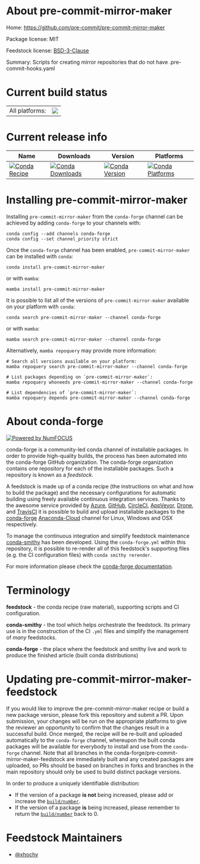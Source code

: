 About pre-commit-mirror-maker
=============================

Home: https://github.com/pre-commit/pre-commit-mirror-maker

Package license: MIT

Feedstock license: [BSD-3-Clause](https://github.com/conda-forge/pre-commit-mirror-maker-feedstock/blob/master/LICENSE.txt)

Summary: Scripts for creating mirror repositories that do not have .pre-commit-hooks.yaml

Current build status
====================


<table><tr><td>All platforms:</td>
    <td>
      <a href="https://dev.azure.com/conda-forge/feedstock-builds/_build/latest?definitionId=9014&branchName=master">
        <img src="https://dev.azure.com/conda-forge/feedstock-builds/_apis/build/status/pre-commit-mirror-maker-feedstock?branchName=master">
      </a>
    </td>
  </tr>
</table>

Current release info
====================

| Name | Downloads | Version | Platforms |
| --- | --- | --- | --- |
| [![Conda Recipe](https://img.shields.io/badge/recipe-pre--commit--mirror--maker-green.svg)](https://anaconda.org/conda-forge/pre-commit-mirror-maker) | [![Conda Downloads](https://img.shields.io/conda/dn/conda-forge/pre-commit-mirror-maker.svg)](https://anaconda.org/conda-forge/pre-commit-mirror-maker) | [![Conda Version](https://img.shields.io/conda/vn/conda-forge/pre-commit-mirror-maker.svg)](https://anaconda.org/conda-forge/pre-commit-mirror-maker) | [![Conda Platforms](https://img.shields.io/conda/pn/conda-forge/pre-commit-mirror-maker.svg)](https://anaconda.org/conda-forge/pre-commit-mirror-maker) |

Installing pre-commit-mirror-maker
==================================

Installing `pre-commit-mirror-maker` from the `conda-forge` channel can be achieved by adding `conda-forge` to your channels with:

```
conda config --add channels conda-forge
conda config --set channel_priority strict
```

Once the `conda-forge` channel has been enabled, `pre-commit-mirror-maker` can be installed with `conda`:

```
conda install pre-commit-mirror-maker
```

or with `mamba`:

```
mamba install pre-commit-mirror-maker
```

It is possible to list all of the versions of `pre-commit-mirror-maker` available on your platform with `conda`:

```
conda search pre-commit-mirror-maker --channel conda-forge
```

or with `mamba`:

```
mamba search pre-commit-mirror-maker --channel conda-forge
```

Alternatively, `mamba repoquery` may provide more information:

```
# Search all versions available on your platform:
mamba repoquery search pre-commit-mirror-maker --channel conda-forge

# List packages depending on `pre-commit-mirror-maker`:
mamba repoquery whoneeds pre-commit-mirror-maker --channel conda-forge

# List dependencies of `pre-commit-mirror-maker`:
mamba repoquery depends pre-commit-mirror-maker --channel conda-forge
```


About conda-forge
=================

[![Powered by
NumFOCUS](https://img.shields.io/badge/powered%20by-NumFOCUS-orange.svg?style=flat&colorA=E1523D&colorB=007D8A)](https://numfocus.org)

conda-forge is a community-led conda channel of installable packages.
In order to provide high-quality builds, the process has been automated into the
conda-forge GitHub organization. The conda-forge organization contains one repository
for each of the installable packages. Such a repository is known as a *feedstock*.

A feedstock is made up of a conda recipe (the instructions on what and how to build
the package) and the necessary configurations for automatic building using freely
available continuous integration services. Thanks to the awesome service provided by
[Azure](https://azure.microsoft.com/en-us/services/devops/), [GitHub](https://github.com/),
[CircleCI](https://circleci.com/), [AppVeyor](https://www.appveyor.com/),
[Drone](https://cloud.drone.io/welcome), and [TravisCI](https://travis-ci.com/)
it is possible to build and upload installable packages to the
[conda-forge](https://anaconda.org/conda-forge) [Anaconda-Cloud](https://anaconda.org/)
channel for Linux, Windows and OSX respectively.

To manage the continuous integration and simplify feedstock maintenance
[conda-smithy](https://github.com/conda-forge/conda-smithy) has been developed.
Using the ``conda-forge.yml`` within this repository, it is possible to re-render all of
this feedstock's supporting files (e.g. the CI configuration files) with ``conda smithy rerender``.

For more information please check the [conda-forge documentation](https://conda-forge.org/docs/).

Terminology
===========

**feedstock** - the conda recipe (raw material), supporting scripts and CI configuration.

**conda-smithy** - the tool which helps orchestrate the feedstock.
                   Its primary use is in the construction of the CI ``.yml`` files
                   and simplify the management of *many* feedstocks.

**conda-forge** - the place where the feedstock and smithy live and work to
                  produce the finished article (built conda distributions)


Updating pre-commit-mirror-maker-feedstock
==========================================

If you would like to improve the pre-commit-mirror-maker recipe or build a new
package version, please fork this repository and submit a PR. Upon submission,
your changes will be run on the appropriate platforms to give the reviewer an
opportunity to confirm that the changes result in a successful build. Once
merged, the recipe will be re-built and uploaded automatically to the
`conda-forge` channel, whereupon the built conda packages will be available for
everybody to install and use from the `conda-forge` channel.
Note that all branches in the conda-forge/pre-commit-mirror-maker-feedstock are
immediately built and any created packages are uploaded, so PRs should be based
on branches in forks and branches in the main repository should only be used to
build distinct package versions.

In order to produce a uniquely identifiable distribution:
 * If the version of a package **is not** being increased, please add or increase
   the [``build/number``](https://docs.conda.io/projects/conda-build/en/latest/resources/define-metadata.html#build-number-and-string).
 * If the version of a package **is** being increased, please remember to return
   the [``build/number``](https://docs.conda.io/projects/conda-build/en/latest/resources/define-metadata.html#build-number-and-string)
   back to 0.

Feedstock Maintainers
=====================

* [@xhochy](https://github.com/xhochy/)

